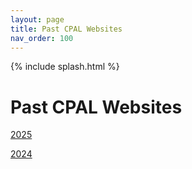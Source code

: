```yaml
---
layout: page
title: Past CPAL Websites
nav_order: 100
---
```


{% include splash.html %}


# Past CPAL Websites

[2025](https://cpal.cc)

[2024](https://2024.cpal.cc)
